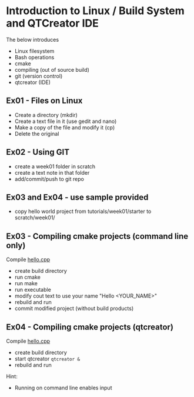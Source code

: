 Introduction to Linux / Build System and QTCreator IDE
==========================

The below introduces

* Linux filesystem
* Bash operations
* cmake 
* compiling (out of source build)
* git (version control)
* qtcreator (IDE)

Ex01 - Files on Linux
--------------------
* Create a directory (mkdir)
* Create a text file in it (use gedit and nano)
* Make a copy of the file and modify it (cp)
* Delete the original


Ex02 - Using GIT
--------------------
* create a week01 folder in scratch
* create a text note in that folder
* add/commit/push to git repo


Ex03 and Ex04 - use sample provided 
--------------------------
* copy hello world project from tutorials/week01/starter to scratch/week01/


Ex03 - Compiling cmake projects (command line only)
---------------------
Compile [hello.cpp](./starter/hello.cpp)

* create build directory
* run cmake
* run make
* run executable
* modify cout text to use your name "Hello <YOUR_NAME>"
* rebuild and run
* commit modified project (without build products)

Ex04 - Compiling cmake projects (qtcreator)
---------------------
Compile [hello.cpp](./starter/hello.cpp)
* create build directory
* start qtcreator ``qtcreator &``
* rebuild and run

Hint:
* Running on command line enables input
